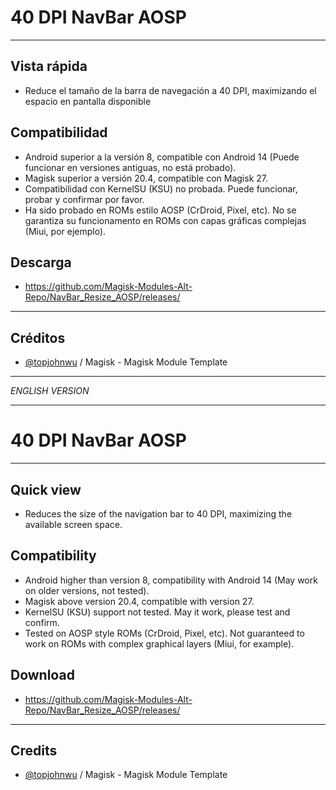 # 40 DPI NavBar AOSP

---
## Vista rápida
- Reduce el tamaño de la barra de navegación a 40 DPI, maximizando el espacio en pantalla disponible

## Compatibilidad
- Android superior a la versión 8, compatible con Android 14 (Puede funcionar en versiones antiguas, no está probado).
- Magisk superior a versión 20.4, compatible con Magisk 27.
- Compatibilidad con KernelSU (KSU) no probada. Puede funcionar, probar y confirmar por favor.
- Ha sido probado en ROMs estilo AOSP (CrDroid, Pixel, etc). No se garantiza su funcionamento en ROMs con capas gráficas complejas (Miui, por ejemplo).

## Descarga
- https://github.com/Magisk-Modules-Alt-Repo/NavBar_Resize_AOSP/releases/

---
## Créditos
- [@topjohnwu](https://github.com/topjohnwu) / Magisk - Magisk Module Template

---

*ENGLISH VERSION*

---

# 40 DPI NavBar AOSP

---
## Quick view
- Reduces the size of the navigation bar to 40 DPI, maximizing the available screen space.

## Compatibility
- Android higher than version 8, compatibility with Android 14 (May work on older versions, not tested).
- Magisk above version 20.4, compatible with version 27.
- KernelSU (KSU) support not tested. May it work, please test and confirm.
- Tested on AOSP style ROMs (CrDroid, Pixel, etc). Not guaranteed to work on ROMs with complex graphical layers (Miui, for example).

## Download
- https://github.com/Magisk-Modules-Alt-Repo/NavBar_Resize_AOSP/releases/

---
## Credits
- [@topjohnwu](https://github.com/topjohnwu) / Magisk - Magisk Module Template
